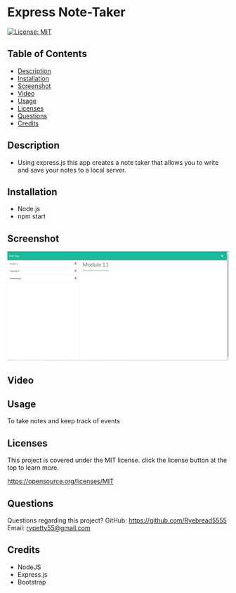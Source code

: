 # Express Note-Taker

[![License: MIT](https://img.shields.io/badge/License-MIT-yellow.svg)](https://opensource.org/licenses/MIT)

## Table of Contents
* [Description](#description)
* [Installation](#installation)
* [Screenshot](#screenshot)
* [Video](#video)
* [Usage](#usage)
* [Licenses](#license)
* [Questions](#questions)
* [Credits](#credits)

## Description
- Using express.js this app creates a note taker that allows you to write and save
your notes to a local server.

## Installation
- Node.js
- npm start

## Screenshot
![](./image/note-taker-screenshot.jpg)

## Video

## Usage
To take notes and keep track of events

## Licenses
This project is covered under the MIT license. click the license button at the top to learn more.

https://opensource.org/licenses/MIT

## Questions
Questions regarding this project?
GitHub: https://github.com/Ryebread5555
Email: rypetty55@gmail.com

## Credits
- NodeJS
- Express.js
- Bootstrap